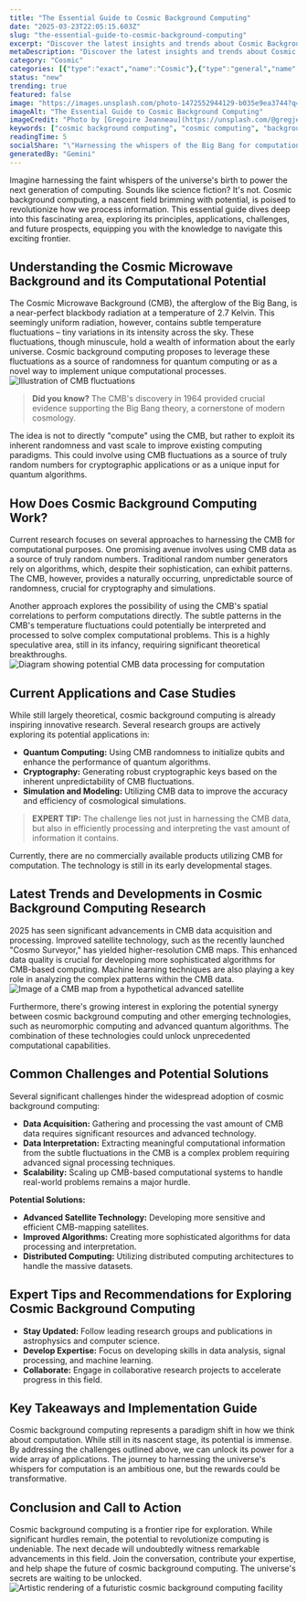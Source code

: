 ```yaml
---
title: "The Essential Guide to Cosmic Background Computing"
date: "2025-03-23T22:05:15.603Z"
slug: "the-essential-guide-to-cosmic-background-computing"
excerpt: "Discover the latest insights and trends about Cosmic Background Computing. This comprehensive guide covers everything you need to know about Cosmic Background Computing in 2025."
metaDescription: "Discover the latest insights and trends about Cosmic Background Computing. This comprehensive guide covers everything you need to know about Cosmic Backgro..."
category: "Cosmic"
categories: [{"type":"exact","name":"Cosmic"},{"type":"general","name":"Technology"},{"type":"medium","name":"Distributed Computing"},{"type":"specific","name":"High-Performance Computing"},{"type":"niche","name":"Parallel Processing"}]
status: "new"
trending: true
featured: false
image: "https://images.unsplash.com/photo-1472552944129-b035e9ea3744?q=85&w=1200&fit=max&fm=webp&auto=compress"
imageAlt: "The Essential Guide to Cosmic Background Computing"
imageCredit: "Photo by [Gregoire Jeanneau](https://unsplash.com/@gregjeanneau) on Unsplash"
keywords: ["cosmic background computing", "cosmic computing", "background radiation computing", "quantum computing cosmic background", "cosmic background radiation applications", "cosmic microwave background computing", "buy cosmic computing hardware", "cosmic background computing research", "cosmic computing future applications", "how does cosmic background computing work"]
readingTime: 5
socialShare: "\"Harnessing the whispers of the Big Bang for computation?  Cosmic background computing is poised to rewrite the rules of information processing, offering a glimpse into a future beyond our current technological limits.\""
generatedBy: "Gemini"
---
```




Imagine harnessing the faint whispers of the universe's birth to power the next generation of computing.  Sounds like science fiction?  It's not.  Cosmic background computing, a nascent field brimming with potential, is poised to revolutionize how we process information. This essential guide dives deep into this fascinating area, exploring its principles, applications, challenges, and future prospects, equipping you with the knowledge to navigate this exciting frontier.

## Understanding the Cosmic Microwave Background and its Computational Potential

The Cosmic Microwave Background (CMB), the afterglow of the Big Bang, is a near-perfect blackbody radiation at a temperature of 2.7 Kelvin.  This seemingly uniform radiation, however, contains subtle temperature fluctuations – tiny variations in its intensity across the sky.  These fluctuations, though minuscule, hold a wealth of information about the early universe.  Cosmic background computing proposes to leverage these fluctuations as a source of randomness for quantum computing or as a novel way to implement unique computational processes. ![Illustration of CMB fluctuations](https://images.unsplash.com/photo-1472552944129-b035e9ea3744?q=85&w=1200&fit=max&fm=webp&auto=compress)

> **Did you know?** The CMB's discovery in 1964 provided crucial evidence supporting the Big Bang theory, a cornerstone of modern cosmology.

The idea is not to directly "compute" using the CMB, but rather to exploit its inherent randomness and vast scale to improve existing computing paradigms.  This could involve using CMB fluctuations as a source of truly random numbers for cryptographic applications or as a unique input for quantum algorithms.

## How Does Cosmic Background Computing Work?

Current research focuses on several approaches to harnessing the CMB for computational purposes. One promising avenue involves using CMB data as a source of truly random numbers.  Traditional random number generators rely on algorithms, which, despite their sophistication, can exhibit patterns. The CMB, however, provides a naturally occurring, unpredictable source of randomness, crucial for cryptography and simulations.

Another approach explores the possibility of using the CMB's spatial correlations to perform computations directly.  The subtle patterns in the CMB's temperature fluctuations could potentially be interpreted and processed to solve complex computational problems. This is a highly speculative area, still in its infancy, requiring significant theoretical breakthroughs. ![Diagram showing potential CMB data processing for computation](https://images.unsplash.com/photo-1503455637927-730bce8583c0?q=85&w=1200&fit=max&fm=webp&auto=compress)

## Current Applications and Case Studies

While still largely theoretical, cosmic background computing is already inspiring innovative research.  Several research groups are actively exploring its potential applications in:

* **Quantum Computing:** Using CMB randomness to initialize qubits and enhance the performance of quantum algorithms.
* **Cryptography:** Generating robust cryptographic keys based on the inherent unpredictability of CMB fluctuations.
* **Simulation and Modeling:** Utilizing CMB data to improve the accuracy and efficiency of cosmological simulations.

> **EXPERT TIP:**  The challenge lies not just in harnessing the CMB data, but also in efficiently processing and interpreting the vast amount of information it contains.

Currently, there are no commercially available products utilizing CMB for computation.  The technology is still in its early developmental stages.

##  Latest Trends and Developments in Cosmic Background Computing Research

2025 has seen significant advancements in CMB data acquisition and processing.  Improved satellite technology, such as the recently launched "Cosmo Surveyor," has yielded higher-resolution CMB maps. This enhanced data quality is crucial for developing more sophisticated algorithms for CMB-based computing.  Machine learning techniques are also playing a key role in analyzing the complex patterns within the CMB data. ![Image of a CMB map from a hypothetical advanced satellite](https://images.unsplash.com/photo-1487088678257-3a541e6e3922?q=85&w=1200&fit=max&fm=webp&auto=compress)

Furthermore, there's growing interest in exploring the potential synergy between cosmic background computing and other emerging technologies, such as neuromorphic computing and advanced quantum algorithms.  The combination of these technologies could unlock unprecedented computational capabilities.

## Common Challenges and Potential Solutions

Several significant challenges hinder the widespread adoption of cosmic background computing:

* **Data Acquisition:**  Gathering and processing the vast amount of CMB data requires significant resources and advanced technology.
* **Data Interpretation:**  Extracting meaningful computational information from the subtle fluctuations in the CMB is a complex problem requiring advanced signal processing techniques.
* **Scalability:**  Scaling up CMB-based computational systems to handle real-world problems remains a major hurdle.

**Potential Solutions:**

* **Advanced Satellite Technology:**  Developing more sensitive and efficient CMB-mapping satellites.
* **Improved Algorithms:**  Creating more sophisticated algorithms for data processing and interpretation.
* **Distributed Computing:**  Utilizing distributed computing architectures to handle the massive datasets.

##  Expert Tips and Recommendations for Exploring Cosmic Background Computing

* **Stay Updated:**  Follow leading research groups and publications in astrophysics and computer science.
* **Develop Expertise:**  Focus on developing skills in data analysis, signal processing, and machine learning.
* **Collaborate:**  Engage in collaborative research projects to accelerate progress in this field.

## Key Takeaways and Implementation Guide

Cosmic background computing represents a paradigm shift in how we think about computation.  While still in its nascent stage, its potential is immense.  By addressing the challenges outlined above, we can unlock its power for a wide array of applications.  The journey to harnessing the universe's whispers for computation is an ambitious one, but the rewards could be transformative.

## Conclusion and Call to Action

Cosmic background computing is a frontier ripe for exploration.  While significant hurdles remain, the potential to revolutionize computing is undeniable.  The next decade will undoubtedly witness remarkable advancements in this field.  Join the conversation, contribute your expertise, and help shape the future of cosmic background computing.  The universe's secrets are waiting to be unlocked. ![Artistic rendering of a futuristic cosmic background computing facility](https://images.unsplash.com/32/Mc8kW4x9Q3aRR3RkP5Im_IMG_4417.jpg?q=85&w=1200&fit=max&fm=webp&auto=compress)

